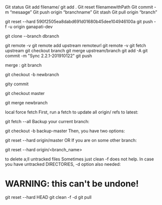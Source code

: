 Git status
Git add filename/ git add .
Git reset filenamewithPath
Git commit -m “mesaage”
Git push origin “branchname”
Git stash
Git pull origin “branch”

git reset --hard 590f2505ea8dabd691d01680b45dee104946100a
git push -f -u origin ganapati-dev

git clone --branch dbranch

git remote -v
git remote add upstream remoteurl
git remote -v
git fetch upstream
git checkout branch
git merge upstream/branch
git add -A
git commit -m "Sync 2.2.1-201910122"
git push



merge :
git branch 

git checkout -b newbranch

gity commit 

git checkout master

git merge newbranch









local force fetch 
First, run a fetch to update all origin/<branch> refs to latest:

git fetch --all
Backup your current branch:

git checkout -b backup-master
Then, you have two options:

git reset --hard origin/master
OR If you are on some other branch:

git reset --hard origin/<branch_name>




to delete a;ll untracked files
Sometimes just clean -f does not help. In case you have untracked DIRECTORIES, -d option also needed:

# WARNING: this can't be undone!

git reset --hard HEAD
git clean -f -d
git pull